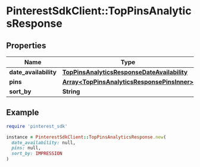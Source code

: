# PinterestSdkClient::TopPinsAnalyticsResponse

## Properties

| Name | Type | Description | Notes |
| ---- | ---- | ----------- | ----- |
| **date_availability** | [**TopPinsAnalyticsResponseDateAvailability**](TopPinsAnalyticsResponseDateAvailability.md) |  | [optional] |
| **pins** | [**Array&lt;TopPinsAnalyticsResponsePinsInner&gt;**](TopPinsAnalyticsResponsePinsInner.md) |  | [optional] |
| **sort_by** | **String** |  | [optional] |

## Example

```ruby
require 'pinterest_sdk'

instance = PinterestSdkClient::TopPinsAnalyticsResponse.new(
  date_availability: null,
  pins: null,
  sort_by: IMPRESSION
)
```

